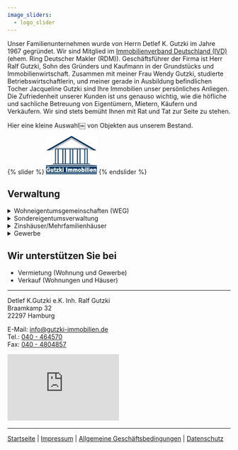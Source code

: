 ```yaml
---
image_sliders:
  - logo_slider
---
```

Unser Familienunternehmen wurde von Herrn Detlef K. Gutzki im Jahre 1967 gegründet. 
Wir sind Mitglied im [Immobilienverband Deutschland (IVD)](https://nord.ivd.net/) (ehem. Ring Deutscher Makler (RDM)).
Geschäftsführer der Firma ist Herr Ralf Gutzki, Sohn des Gründers und Kaufmann in der
Grundstücks und Immobilienwirtschaft.
Zusammen mit meiner Frau Wendy Gutzki, studierte Betriebswirtschaftlerin, und meiner gerade in Ausbildung befindlichen Tocher Jacqueline Gutzki sind Ihre Immobilien unser persönliches Anliegen.
Die Zufriedenheit unserer Kunden ist uns genauso wichtig, wie die höfliche und sachliche Betreuung von Eigentümern, Mietern, Käufern und Verkäufern. Wir sind stets bemüht Ihnen mit Rat und Tat zur Seite zu stehen.

Hier eine kleine Auswahl￼ von Objekten aus unserem Bestand.

{% slider %}
  ![alt text 1](https://github.com/jackieGut/jackieGut.github.io/raw/master/assets/images/gutzki_logo.jpg)
{% endslider %}

## Verwaltung

<details>
  <summary>Wohneigentumsgemeinschaften (WEG)</summary><br>
Wir verwalten Eigentumswohnungen mit der Profi-Software GES von Aareon. 
Neben den Vorteilen das Neue Gesetzliche Anordnungen Zeitnahe umgesetzt werden,
bietet die Jahresabrechnung Ihnen zB. die gesonderte Kennzeichnung der Betriebskosten 
und die Zusätzlichen Angaben für Ihre Steuererklärung an.<br><br>

Das Verwaltungskonto der WEG befindet sich bei der Aareal Bank und ist nach Gesetzlichen
Vorschriften ein WEG-Verwaltungskonto getrennt von anderen Vermögen.
Die Aareal Bank unterstützt Verwaltern beim richtigen einrichten eines WEG-Verwalter-Kontos.<br><br>   

Unsere Leistungen:<br>
<ul>
<li>Überwachung der Wohngeldzahlungen</li> 
<li>Handwerker beauftragen und überprüfen</li>
<li>Rechnungsprüfung einmal jährlich</li>
<li>Eigentümerversammlung einmal jährlich</li> 
<li>Wohngeldabrechnung</li>
<li>Vermietung Ihrer Eigentumswohnung</li>
<li>Verkauf Ihrer Eigentumswohnung</li>
<li>Beratung und Betreuung</li>
</ul>
</details>

<details>
  <summary>Sondereigentumsverwaltung</summary><br>
  Wir verwalten Ihre Vermieteten Eigentumswohnungen mit der Profi-Software GES-3 und 
verrechnen das Wohngeld mit den Mieteingängen.<br><br>

Unsere Leistungen:<br> 
<ul>
<li>Mieteingänge überprüfen, ggf. Mahnungen schreiben. </li>
<li>Abrechnungen, monatlich, Quartale oder Jahr. </li>
<li>Betriebskostenabrechnung für den Mieter. </li>
<li>Heizkostenabrechnung für den Mieter. </li>
<li>Vermietung leerer Wohnungen. </li>
<li>Betreuung und Beratung (Modernisierung, Reparaturen, Dachausbau, u.s.w.) </li>
<li>Handwerker beauftragen und überwachen. </li>
<li>Regelmäßige Mieterhöhungen.</li>
</ul>
</details>

<details><summary>Zinshäuser/Mehrfamilienhäuser</summary><br>
Verwaltung Ihrer Zinshäuser durch Profi-Software:<br>
<ul>
<li>GES-3 </li>
<li>Datenbank-Verwaltung für andere Banken.</li>
</ul>
  
Unsere Leistungen:<br> 
<ul>
<li>Mieteingänge überprüfen, ggf. Mahnungen schreiben. </li>
<li>Abrechnungen, monatlich, Quartale oder Jahr. </li>
<li>Betriebskostenabrechnung für den Mieter. </li>
<li>Heizkostenabrechnung für den Mieter. </li>
<li>Vermietung leerer Wohnungen. </li>
<li>Betreuung und Beratung (Modernisierung, Reparaturen, Dachausbau, u.s.w.) </li>
<li>Handwerker beauftragen und überwachen. </li>
<li>Regelmäßige Mieterhöhungen.</li>
</ul>
</details>

<details><summary>Gewerbe</summary><br>
  Wir verwalten Ihr vermietetes Gewerbeobjekt mit Profi-Software<br>
 <ul>
<li>GES-3</li>
<li>Datenbank-Verwaltung für andere Banken.</li>
</ul>

Unsere Leistungen:<br> 
<ul>
<li>Mieteingänge überprüfen, ggf. Mahnungen schreiben. </li>
<li>Abrechnungen, monatlich, Quartale oder Jahr. </li>
<li>Betriebskostenabrechnung für den Mieter. </li>
<li>Heizkostenabrechnung für den Mieter. </li>
<li>Vermietung. </li>
<li>Betreuung und Beratung (Modernisierung, Reparaturen, u.s.w.) </li>
<li>Handwerker beauftragen und überwachen. </li>
<li>Regelmäßige Mieterhöhungen.</li>
</ul>
</details>

## Wir unterstützen Sie bei

- Vermietung (Wohnung und Gewerbe)
- Verkauf (Wohnungen und Häuser)


***


Detlef K.Gutzki e.K. Inh. Ralf Gutzki  
Braamkamp 32  
22297 Hamburg  

E-Mail: info@gutzki-immobilien.de  
Tel.: [040 - 464570](tel:04046570)  
Fax: [040 - 4804857](tel:0404804857)  

<iframe
src="https://www.google.com/maps/embed?pb=!1m14!1m8!1m3!1d9470.247207600178!2d10.00036!3d53.60128!3m2!1i1024!2i768!4f13.1!3m3!1m2!1s0x0%3A0xfd8d7a52e3ca2449!2sDetlef+K.+Gutzki+e.+K.+Inh.+Ralf+Gutzki!5e0!3m2!1sen!2sde!4v1550415717896"
width="50%"
height="25%"
frameborder="0"
style="border:0"
allowfullscreen>
</iframe>


***

[Startseite](https://jackiegut.github.io/)   |
[Impressum](https://jackiegut.github.io/subpages/impressum)   |
[Allgemeine Geschäftsbedingungen](https://jackiegut.github.io/subpages/agb)   |
[Datenschutz](https://jackiegut.github.io/subpages/datenschutz)

